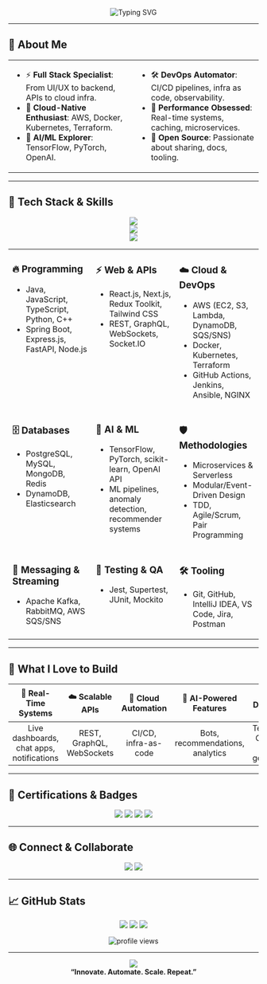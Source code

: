 <!-- Ultra-Stylish Animated Banner -->
<p align="center">
  <img src="https://readme-typing-svg.demolab.com?font=Fira+Code&weight=900&size=34&pause=1000&color=0ED8F7&width=720&lines=%F0%9F%91%8B+Hey,+I'm+Ananth+Surampudi!;%F0%9F%92%BB+Full-Stack+Engineer+%7C+Cloud+%7C+AI/ML+Innovator;%F0%9F%9A%80+Shaping+the+Future+with+Tech+%F0%9F%9A%80" alt="Typing SVG" />
</p>

---

## 💎 About Me  

<div align="center">

<table>
<tr>
<td valign="top" width="50%">
<ul>
  <li>⚡ <b>Full Stack Specialist</b>: From UI/UX to backend, APIs to cloud infra.</li>
  <li>🌌 <b>Cloud-Native Enthusiast</b>: AWS, Docker, Kubernetes, Terraform.</li>
  <li>🧠 <b>AI/ML Explorer</b>: TensorFlow, PyTorch, OpenAI.</li>
</ul>
</td>
<td valign="top" width="50%">
<ul>
  <li>🛠️ <b>DevOps Automator</b>: CI/CD pipelines, infra as code, observability.</li>
  <li>🚀 <b>Performance Obsessed</b>: Real-time systems, caching, microservices.</li>
  <li>💬 <b>Open Source</b>: Passionate about sharing, docs, tooling.</li>
</ul>
</td>
</tr>
</table>
</div>

---

## 🦄 Tech Stack & Skills  

<p align="center">
  <img src="https://skillicons.dev/icons?i=java,js,ts,python,cpp,react,nextjs,nodejs,express,spring,fastapi,redux,tailwind" /><br/>
  <img src="https://skillicons.dev/icons?i=docker,kubernetes,aws,terraform,linux,nginx,githubactions,jenkins,postgres,mongodb,redis,elasticsearch,dynamodb" /><br/>
  <img src="https://skillicons.dev/icons?i=kafka,rabbitmq,graphql,tensorflow,pytorch,openai,git,vscode,idea" />
</p>

<div align="center">

<table>
<tr>
<td width="33%" valign="top">

### 🔥 Programming  
- Java, JavaScript, TypeScript, Python, C++  
- Spring Boot, Express.js, FastAPI, Node.js  

</td>
<td width="33%" valign="top">

### ⚡ Web & APIs  
- React.js, Next.js, Redux Toolkit, Tailwind CSS  
- REST, GraphQL, WebSockets, Socket.IO  

</td>
<td width="33%" valign="top">

### ☁️ Cloud & DevOps  
- AWS (EC2, S3, Lambda, DynamoDB, SQS/SNS)  
- Docker, Kubernetes, Terraform  
- GitHub Actions, Jenkins, Ansible, NGINX  

</td>
</tr>
<tr>
<td width="33%" valign="top">

### 🗄️ Databases  
- PostgreSQL, MySQL, MongoDB, Redis  
- DynamoDB, Elasticsearch  

</td>
<td width="33%" valign="top">

### 🧠 AI & ML  
- TensorFlow, PyTorch, scikit-learn, OpenAI API  
- ML pipelines, anomaly detection, recommender systems  

</td>
<td width="33%" valign="top">

### 🛡️ Methodologies  
- Microservices & Serverless  
- Modular/Event-Driven Design  
- TDD, Agile/Scrum, Pair Programming  

</td>
</tr>
<tr>
<td width="33%" valign="top">

### 📨 Messaging & Streaming  
- Apache Kafka, RabbitMQ, AWS SQS/SNS  

</td>
<td width="33%" valign="top">

### 🧪 Testing & QA  
- Jest, Supertest, JUnit, Mockito  

</td>
<td width="33%" valign="top">

### 🛠️ Tooling  
- Git, GitHub, IntelliJ IDEA, VS Code, Jira, Postman  

</td>
</tr>
</table>

</div>

---

## 🎨 What I Love to Build  

<div align="center">

| 🚀 Real-Time Systems | ☁️ Scalable APIs | 🧬 Cloud Automation | 🤖 AI-Powered Features | 🛠️ Developer Tooling |
|:---:|:---:|:---:|:---:|:---:|
| Live dashboards, chat apps, notifications | REST, GraphQL, WebSockets | CI/CD, infra-as-code | Bots, recommendations, analytics | Templates, CLI tools, docs generators |

</div>

---

## 🏅 Certifications & Badges  

<p align="center">
  <img src="https://img.shields.io/badge/AWS%20Certified-Cloud%20Practitioner-yellow?logo=amazonaws&style=for-the-badge">
  <img src="https://img.shields.io/badge/NPTEL-Soft%20Skills-green?logo=nptel&style=for-the-badge">
  <img src="https://img.shields.io/badge/Accenture-Digital%20Skills%20for%20Work%20and%20Life-ffb700?logo=accenture&style=for-the-badge">
  <img src="https://img.shields.io/badge/Coursera-Python%20Basics-blue?logo=coursera&style=for-the-badge">
</p>

---

## 🌐 Connect & Collaborate  

<p align="center">
  <a href="https://linkedin.com/in/ananth-surampudi"><img src="https://img.shields.io/badge/LinkedIn-AnanthSurampudi-blue?style=for-the-badge&logo=linkedin"></a>
  <a href="https://github.com/S-Ananth7"><img src="https://img.shields.io/badge/GitHub-S--Ananth7-black?style=for-the-badge&logo=github"></a>
</p>

---

## 📈 GitHub Stats  

<p align="center">
  <img src="https://github-readme-stats.vercel.app/api?username=S-Ananth7&show_icons=true&hide_title=true&theme=tokyonight" />
  <img src="https://github-readme-streak-stats.demolab.com/?user=S-Ananth7&theme=tokyonight"/>
  <img src="https://github-readme-activity-graph.vercel.app/graph?username=S-Ananth7&theme=tokyonight" />
</p>

<p align="center">
  <img src="https://komarev.com/ghpvc/?username=S-Ananth7&style=flat-square&color=brightgreen" alt="profile views" />
</p>

---

<!-- Footer -->
<p align="center">
  <img src="https://img.shields.io/badge/Made%20with-GitHub%20Copilot-10cfc9?style=for-the-badge&logo=github" />
  <br>
  <b>“Innovate. Automate. Scale. Repeat.”</b>
</p>
